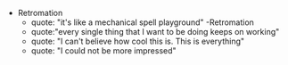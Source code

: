 - Retromation
    - quote: "it's like a mechanical spell playground" -Retromation
    - quote:"every single thing that I want to be doing keeps on working"
    - quote: "I can't believe how cool this is.  This is everything"
    - quote: "I could not be more impressed"